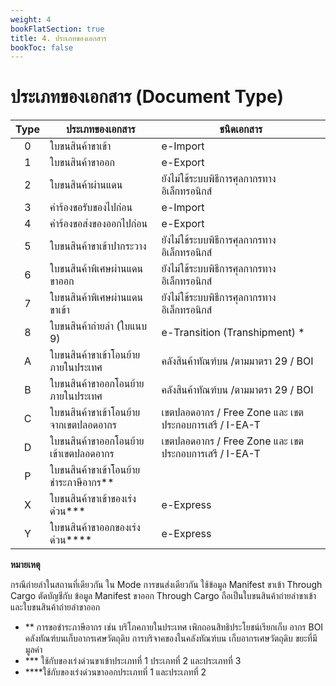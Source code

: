 ```yaml
---
weight: 4
bookFlatSection: true
title: 4. ประเภทของเอกสาร
bookToc: false
---
```


ประเภทของเอกสาร (Document Type)
==

|Type|ประเภทของเอกสาร|  ชนิดเอกสาร |
|:----:|--------------|------------------|
|0	|	ใบขนสินค้าขาเข้า|	e-Import|
|1	|	ใบขนสินค้าขาออก|	e-Export|
|2 |	ใบขนสินค้าผ่านแดน	|ยังไม่ใช้ระบบพิธีการศุลกากรทางอิเล็กทรอนิกส์  |              
|3	|	คำร้องขอรับของไปก่อน	|e-Import|
|4|		คำร้องขอส่งของออกไปก่อน|	e-Export|
|5	|	ใบขนสินค้าขาเข้าปากระวาง|ยังไม่ใช้ระบบพิธีการศุลกากรทางอิเล็กทรอนิกส์|
|6|		ใบขนสินค้าพิเศษผ่านแดนขาออก	|ยังไม่ใช้ระบบพิธีการศุลกากรทางอิเล็กทรอนิกส์|
|7	|	ใบขนสินค้าพิเศษผ่านแดนขาเข้า|	ยังไม่ใช้ระบบพิธีการศุลกากรทางอิเล็กทรอนิกส์|
|8	|	ใบขนสินค้าถ่ายลำ (ใบแนบ 9)|	e-Transition (Transhipment) *|
|A	|	ใบขนสินค้าขาเข้าโอนย้ายภายในประเทศ| 	คลังสินค้าทัณฑ์บน /ตามมาตรา 29 / BOI|
|B|		ใบขนสินค้าขาออกโอนย้ายภายในประเทศ	|คลังสินค้าทัณฑ์บน /ตามมาตรา 29 / BOI|
|C	|	ใบขนสินค้าขาเข้าโอนย้ายจากเขตปลอดอากร |เขตปลอดอากร / Free Zone และ เขตประกอบการเสรี / I-EA-T |
|D	|	ใบขนสินค้าขาออกโอนย้ายเข้าเขตปลอดอากร	|เขตปลอดอากร / Free Zone และ เขตประกอบการเสรี / I-EA-T |
|P	|	ใบขนสินค้าขาเข้าโอนย้ายชำระภาษีอากร**	||
|X	|	ใบขนสินค้าขาเข้าของเร่งด่วน***	|e-Express|
|Y	|	ใบขนสินค้าขาออกของเร่งด่วน****|	e-Express|


**หมายเหตุ**

กรณีถ่ายลำในสถานที่เดียวกัน ใน Mode การขนส่งเดียวกัน ใช้ข้อมูล Manifest ขาเข้า Through Cargo  ตัดบัญชีกับ ข้อมูล Manifest ขาออก Through Cargo  ถือเป็นใบขนสินค้าถ่ายลำขาเข้าและใบขนสินค้าถ่ายลำขาออก

- **  การขอชำระภาษีอากร เช่น บริโภคภายในประเทศ  เพิกถอนสิทธิประโยชน์เรียกเก็บ อากร BOI  คลังทัณฑ์บนเก็บอากรเศษวัตถุดิบ  การบริจาคของในคลังทัณฑ์บน เก็บอากรเศษวัตถุดิบ ขยะที่มีมูลค่า
- *** ใช้กับของเร่งด่วนขาเข้าประเภทที่ 1 ประเภทที่ 2 และประเภทที่ 3
- ****ใช้กับของเร่งด่วนขาออกประเภทที่ 1 และประเภทที่ 2 
